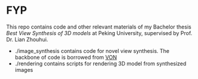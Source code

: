 # FYP
 
This repo contains code and other relevant materials of my Bachelor thesis *Best View Synthesis of 3D models* at Peking University, supervised by Prof. Dr. Lian Zhouhui.
- ./image_synthesis contains code for novel view synthesis. The backbone of code is borrowed from [VON](https://github.com/junyanz/VON)
- ./rendering contains scripts for rendering 3D model from synthesized images